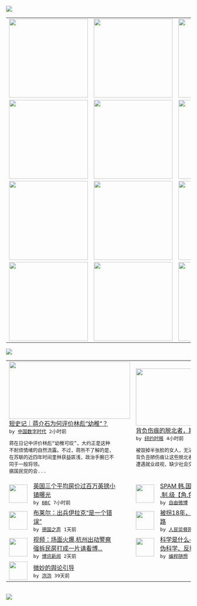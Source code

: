 

<a href="https://github.com/greatfire/z/raw/master/FreeBrowser.apk"><img src="https://raw.githubusercontent.com/greatfire/wiki/master/x/header.png" /></a><table><tr><td width="262" align="center" valign="center"><a href="https://github.com/greatfire/wiki/wiki/nyt" title="纽约时报中文网 国际纵览"><img src="https://raw.githubusercontent.com/greatfire/wiki/master/x/nyt_flag.png" width="215"/></a></td><td width="262" align="center" valign="center"><a href="https://github.com/greatfire/wiki/wiki/dw" title=""><img src="https://raw.githubusercontent.com/greatfire/wiki/master/x/dw_flag.png" width="215"/></a></td><td width="262" align="center" valign="center"><a href="https://github.com/greatfire/wiki/wiki/rmjd" title=""><img src="https://raw.githubusercontent.com/greatfire/wiki/master/x/rmjd_flag.png" width="215"/></a></td></tr><tr><td width="262" align="center" valign="center"><a href="https://github.com/paopaonetizen/website" title="泡泡 - 未经审查的互联网信息"><img src="https://raw.githubusercontent.com/greatfire/wiki/master/x/pp_flag.png" width="215"/></a></td><td width="262" align="center" valign="center"><a href="https://github.com/getlantern/mirror" title="以及自由微博和GreatFire.org官方中文论坛"><img src="https://raw.githubusercontent.com/greatfire/wiki/master/x/lantern_flag.png" width="215"/></a></td><td width="262" align="center" valign="center"><a href="https://github.com/cdtmirrors/m/" title=""><img src="https://raw.githubusercontent.com/greatfire/wiki/master/x/cdt_flag.png" width="215"/></a></td></tr><tr><td width="262" align="center" valign="center"><a href="https://github.com/program-think/blog" title="编程随想的博客"><img src="https://raw.githubusercontent.com/greatfire/wiki/master/x/pt_flag.png" width="215"/></a></td><td width="262" align="center" valign="center"><a href="https://github.com/greatfire/wiki/wiki/bbc" title=""><img src="https://raw.githubusercontent.com/greatfire/wiki/master/x/bbc_flag.png" width="215"/></a></td><td width="262" align="center" valign="center"><a href="https://github.com/freeweibo/s" title="自由微博 - 匿名和不受屏蔽的新浪微博搜索"><img src="https://raw.githubusercontent.com/greatfire/wiki/master/x/fw_flag.png" width="215"/></a></td></tr><tr><td width="262" align="center" valign="center"><a href="https://github.com/greatfire/wiki/wiki/google" title=""><img src="https://raw.githubusercontent.com/greatfire/wiki/master/x/google_flag.png" width="215"/></a></td><td width="262" align="center" valign="center"><a href="https://github.com/bxnews/boxun" title=""><img src="https://raw.githubusercontent.com/greatfire/wiki/master/x/bx_flag.png" width="215"/></a></td><td width="262" align="center" valign="center"><a href="https://github.com/greatfire/wiki/wiki/open-source" title="欢迎访问GreatFire.org开发者项目网站"><img src="https://raw.githubusercontent.com/greatfire/wiki/master/x/open-source_flag.png" width="215"/></a></td></tr></table><img src="https://raw.githubusercontent.com/greatfire/wiki/master/x/newsfeed text.png" /><table cols="4"><tr><td colspan="2" width="380"><a href="http://feedproxy.google.com/~r/chinadigitaltimes/IyPt/~3/u2U_gjK4Nhk/"><img src="http://chinadigitaltimes.net/chinese/files/2015/10/ninja144577859519998.jpg" width="330" height="156"/></a></br><a href="http://feedproxy.google.com/~r/chinadigitaltimes/IyPt/~3/u2U_gjK4Nhk/">短史记｜蒋介石为何评价林彪“幼稚”？</a></br><kbd> by <a href="http://chinadigitaltimes.net/chinese/">中国数字时代</a> 2小时前 </kbd></br><pre>蒋在日记中评价林彪“幼稚可叹”，大约正是这种<br/>不耐烦情绪的自然流露。不过，蒋所不了解的是，<br/>在苏联的近四年时间里林获益匪浅，政治手腕已不<br/>同于一般将领。
据国民党的会...</pre></td><td colspan="2" width="380"><a href="https://d3qlz4p8smvoli.cloudfront.net/asia-pacific/20151026/c26scars/"><img src="http://static01.nyt.com/images/2015/10/25/world/SCARS1/SCARS1-articleLarge.jpg" width="330" height="156"/></a></br><a href="https://d3qlz4p8smvoli.cloudfront.net/asia-pacific/20151026/c26scars/">背负伤痕的脱北者，期盼通过整形重获新生</a></br><kbd> by <a href="http://m.cn.nytimes.com/">纽约时报</a> 4小时前 </kbd></br><pre>被毁掉半张脸的女人，无法用鼻子呼吸的男人……<br/>背负丑陋伤痕让这些脱北者的生存愈发艰难，他们<br/>遭遇就业歧视，缺少社会交往</pre></td></tr><tr><td><img src="http://a.files.bbci.co.uk/worldservice/live/assets/images/2015/10/25/151025204227_virginia_water_144x81_getty_nocredit.jpg" width="50" height="50"/></td><td width="280"><a href="http://www.bbc.com/zhongwen/simp/uk/2015/10/151025_million_pound_towns">英国三个平均房价过百万英镑小<br/>镇曝光</a></br><kbd> by <a href="http://www.bbc.co.uk/zhongwen/simp">BBC</a> 7小时前 </kbd></td><td><img src="http://ww1.sinaimg.cn/large/6b393f2ajw1exdtsfzbjrj20c80hfdhc.jpg" width="50" height="50"/></td><td width="280"><a href="https://freeweibo.com/weibo/3901984090459490">SPAM 韩.国.电.影.限<br/>.制.级【角.色.扮....</a></br><kbd> by <a href="https://freeweibo.com/">自由微博</a> 11小时前 </kbd></td></tr><tr><td><img src="http://www.dw.com/image/0,,18804692_302,00.jpg" width="50" height="50"/></td><td width="280"><a href="http://dw.com/p/1Gty1?maca=chi-GK-text-greatfire-all-chinese-15625-xml-mrss">布莱尔：出兵伊拉克“是一个错<br/>误”</a></br><kbd> by <a href="http://dw.de">德国之声</a> 1天前 </kbd></td><td><img src="http://www.rmjdw.com/uploads/allimg/151025/0931102435-0.jpg" width="50" height="50"/></td><td width="280"><a href="http://www.rmjdw.com//shehuijilu/20151025/15224.html">被拐18年，她终于找到回家的<br/>路 </a></br><kbd> by <a href="http://www.rmjdw.com/">人民监督网</a> 1天前 </kbd></td></tr><tr><td><img src="https://raw.githubusercontent.com/greatfire/wiki/master/x/bx_logo.png" width="50" height="50"/></td><td width="280"><a href="http://www.boxun.com/news/gb/china/2015/10/201510241513.shtml">视频：场面火爆,杭州出动警察<br/>强拆民房打成一片请看博...</a></br><kbd> by <a href="http://www.boxun.com">博讯新闻</a> 2天前 </kbd></td><td><img src="https://raw.githubusercontent.com/greatfire/wiki/master/x/pt_logo.png" width="50" height="50"/></td><td width="280"><a href="http://feedproxy.google.com/~r/programthink/~3/TtQS03PgnFo/What-is-Science.html">科学是什么——兼谈“非科学、<br/>伪科学、反科学”和一些...</a></br><kbd> by <a href="http://program-think.blogspot.com">编程随想</a> 7天前 </kbd></td></tr><tr><td><img src="https://raw.githubusercontent.com/greatfire/wiki/master/x/pp_logo.png" width="50" height="50"/></td><td width="280"><a href="https://pao-pao.net/article/626">微妙的舆论引导</a></br><kbd> by <a href="https://pao-pao.net">泡泡</a> 39天前 </kbd></td></table></br><a href="https://github.com/greatfire/z/raw/master/FreeBrowser.apk"><img src="https://raw.githubusercontent.com/greatfire/wiki/master/x/download app.png" /></a>